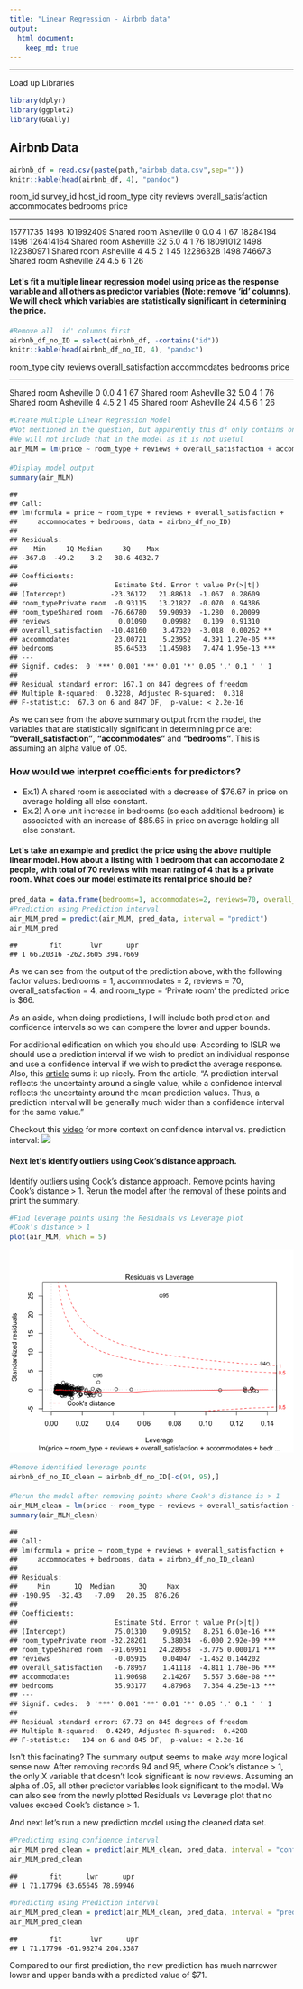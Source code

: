 ```yaml
---
title: "Linear Regression - Airbnb data"
output: 
  html_document:
    keep_md: true
---
```


***
Load up Libraries


```r
library(dplyr)
library(ggplot2)
library(GGally)
```

## Airbnb Data

```r
airbnb_df = read.csv(paste(path,"airbnb_data.csv",sep=""))
knitr::kable(head(airbnb_df, 4), "pandoc")
```



  room_id   survey_id     host_id  room_type     city         reviews   overall_satisfaction   accommodates   bedrooms   price
---------  ----------  ----------  ------------  ----------  --------  ---------------------  -------------  ---------  ------
 15771735        1498   101992409  Shared room   Asheville          0                    0.0              4          1      67
 18284194        1498   126414164  Shared room   Asheville         32                    5.0              4          1      76
 18091012        1498   122380971  Shared room   Asheville          4                    4.5              2          1      45
 12286328        1498      746673  Shared room   Asheville         24                    4.5              6          1      26

#### Let's fit a multiple linear regression model using price as the response variable and all others as predictor variables (Note: remove ‘id’ columns). We will check which variables are statistically significant in determining the price.


```r
#Remove all 'id' columns first
airbnb_df_no_ID = select(airbnb_df, -contains("id"))
knitr::kable(head(airbnb_df_no_ID, 4), "pandoc")
```



room_type     city         reviews   overall_satisfaction   accommodates   bedrooms   price
------------  ----------  --------  ---------------------  -------------  ---------  ------
Shared room   Asheville          0                    0.0              4          1      67
Shared room   Asheville         32                    5.0              4          1      76
Shared room   Asheville          4                    4.5              2          1      45
Shared room   Asheville         24                    4.5              6          1      26


```r
#Create Multiple Linear Regression Model
#Not mentioned in the question, but apparently this df only contains one city "Asheville"
#We will not include that in the model as it is not useful
air_MLM = lm(price ~ room_type + reviews + overall_satisfaction + accommodates + bedrooms, data=airbnb_df_no_ID)

#Display model output
summary(air_MLM)
```

```
## 
## Call:
## lm(formula = price ~ room_type + reviews + overall_satisfaction + 
##     accommodates + bedrooms, data = airbnb_df_no_ID)
## 
## Residuals:
##    Min     1Q Median     3Q    Max 
## -367.8  -49.2    3.2   38.6 4032.7 
## 
## Coefficients:
##                        Estimate Std. Error t value Pr(>|t|)    
## (Intercept)           -23.36172   21.88618  -1.067  0.28609    
## room_typePrivate room  -0.93115   13.21827  -0.070  0.94386    
## room_typeShared room  -76.66780   59.90939  -1.280  0.20099    
## reviews                 0.01090    0.09982   0.109  0.91310    
## overall_satisfaction  -10.48160    3.47320  -3.018  0.00262 ** 
## accommodates           23.00721    5.23952   4.391 1.27e-05 ***
## bedrooms               85.64533   11.45983   7.474 1.95e-13 ***
## ---
## Signif. codes:  0 '***' 0.001 '**' 0.01 '*' 0.05 '.' 0.1 ' ' 1
## 
## Residual standard error: 167.1 on 847 degrees of freedom
## Multiple R-squared:  0.3228,	Adjusted R-squared:  0.318 
## F-statistic:  67.3 on 6 and 847 DF,  p-value: < 2.2e-16
```

As we can see from the above summary output from the model, the variables that are statistically significant in determining price are: __“overall_satisfaction”__, __“accommodates”__ and __“bedrooms”__. This is assuming an alpha value of .05.

### How would we interpret coefficients for predictors?
- Ex.1) A shared room is associated with a decrease of $76.67 in price on average holding all else constant.
- Ex.2) A one unit increase in bedrooms (so each additional bedroom) is associated with an increase of $85.65 in price on average holding all else constant.

#### Let's take an example and predict the price using the above multiple linear model. How about a listing with 1 bedroom that can accomodate 2 people, with total of 70 reviews with mean rating of 4 that is a private room. What does our model estimate its rental price should be?


```r
pred_data = data.frame(bedrooms=1, accommodates=2, reviews=70, overall_satisfaction=4, room_type='Private room')
#Prediction using Prediction interval
air_MLM_pred = predict(air_MLM, pred_data, interval = "predict")
air_MLM_pred
```

```
##        fit       lwr      upr
## 1 66.20316 -262.3605 394.7669
```

As we can see from the output of the prediction above, with the following factor values: bedrooms = 1, accommodates = 2, reviews = 70, overall_satisfaction = 4, and room_type = ‘Private room’ the predicted price is $66.

As an aside, when doing predictions, I will include both prediction and confidence intervals so we can compere the lower and upper bounds.

For additional edification on which you should use: According to ISLR we should use a prediction interval if we wish to predict an individual response and use a confidence interval if we wish to predict the average response. Also, this [article](http://www.sthda.com/english/articles/40-regression-analysis/166-predict-in-r-model-predictions-and-confidence-intervals/) sums it up nicely. From the article, “A prediction interval reflects the uncertainty around a single value, while a confidence interval reflects the uncertainty around the mean prediction values. Thus, a prediction interval will be generally much wider than a confidence interval for the same value.”

Checkout this [video](https://www.youtube.com/watch?feature=player_embedded&v=o0UESA3UZss) for more context on confidence interval vs. prediction interval: ![](/Users/young.cho/Documents/portfolio/portfolio/media/ci_vs_pi.jpg) 

#### Next let's identify outliers using Cook’s distance approach.

Identify outliers using Cook’s distance approach. Remove points having Cook’s distance > 1. Rerun the model after the removal of these points and print the summary.


```r
#Find leverage points using the Residuals vs Leverage plot
#Cook's distance > 1 
plot(air_MLM, which = 5)
```

![](linear_regression_01_files/figure-html/unnamed-chunk-7-1.png)<!-- -->


```r
#Remove identified leverage points
airbnb_df_no_ID_clean = airbnb_df_no_ID[-c(94, 95),]

#Rerun the model after removing points where Cook's distance is > 1
air_MLM_clean = lm(price ~ room_type + reviews + overall_satisfaction + accommodates + bedrooms, data=airbnb_df_no_ID_clean)
summary(air_MLM_clean)
```

```
## 
## Call:
## lm(formula = price ~ room_type + reviews + overall_satisfaction + 
##     accommodates + bedrooms, data = airbnb_df_no_ID_clean)
## 
## Residuals:
##     Min      1Q  Median      3Q     Max 
## -190.95  -32.43   -7.09   20.35  876.26 
## 
## Coefficients:
##                        Estimate Std. Error t value Pr(>|t|)    
## (Intercept)            75.01310    9.09152   8.251 6.01e-16 ***
## room_typePrivate room -32.28201    5.38034  -6.000 2.92e-09 ***
## room_typeShared room  -91.69951   24.28958  -3.775 0.000171 ***
## reviews                -0.05915    0.04047  -1.462 0.144202    
## overall_satisfaction   -6.78957    1.41118  -4.811 1.78e-06 ***
## accommodates           11.90698    2.14267   5.557 3.68e-08 ***
## bedrooms               35.93177    4.87968   7.364 4.25e-13 ***
## ---
## Signif. codes:  0 '***' 0.001 '**' 0.01 '*' 0.05 '.' 0.1 ' ' 1
## 
## Residual standard error: 67.73 on 845 degrees of freedom
## Multiple R-squared:  0.4249,	Adjusted R-squared:  0.4208 
## F-statistic:   104 on 6 and 845 DF,  p-value: < 2.2e-16
```

Isn't this facinating? The summary output seems to make way more logical sense now. After removing records 94 and 95, where Cook’s distance > 1, the only X variable that doesn’t look significant is now reviews. Assuming an alpha of .05, all other predictor variables look significant to the model. We can also see from the newly plotted Residuals vs Leverage plot that no values exceed Cook’s distance > 1.

And next let’s run a new prediction model using the cleaned data set.


```r
#Predicting using confidence interval
air_MLM_pred_clean = predict(air_MLM_clean, pred_data, interval = "confidence")
air_MLM_pred_clean
```

```
##        fit      lwr      upr
## 1 71.17796 63.65645 78.69946
```


```r
#predicting using Prediction interval
air_MLM_pred_clean = predict(air_MLM_clean, pred_data, interval = "prediction")
air_MLM_pred_clean
```

```
##        fit       lwr      upr
## 1 71.17796 -61.98274 204.3387
```

Compared to our first prediction, the new prediction has much narrower lower and upper bands with a predicted value of $71.
